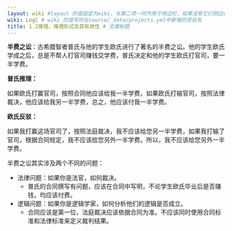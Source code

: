 ```yaml
---
layout: wiki #layout 的值固定为wiki，与第二项一同作用于侧边栏，如果没有它们侧边栏也会消失
wiki: LogC # wiki 的值写你在source/_data/projects.yml中新增的项目名
title: 1.2推理、推理形式及其有效性 # 文章标题
---
```



**半费之讼**：古希腊智者普氏与他的学生欧氏进行了著名的半费之讼。他的学生欧氏学成之后，总是不帮人打官司赚钱交学费，普氏决定和他的学生欧氏打官司，要一半学费。

**普氏推理：**

如果欧氏打赢官司，按照合同他应该给我一半学费，如果欧氏打输官司，按照法律裁决，他应该给我另一半学费，总之，他应该付我一半学费。

**欧氏反驳：**

如果我打赢这场官司了，按照法庭裁决，我不应该给您另一半学费，如果我打输了官司，根据合同规定，我不应该给您另外一半学费。所以，我不应该给您另外一半学费。

半费之讼其实涉及两个不同的问题：

- 法律问题：如果你是法官，如何裁决。
  - 普氏的合同撰写有问题，应该在合同中写明，不论学生欧氏毕业后是否赚钱，均应该付费。
- 逻辑问题：如果你是逻辑学家，如何分析他们的逻辑是否成立。
  - 合同应该是第一位，法庭裁决应该依据合同为准。不应该同时使用合同标准和法律标准来定义裁判结果。


